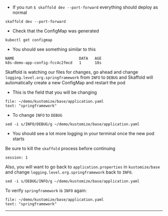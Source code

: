 


*   If you run `$ skaffold dev --port-forward` everything should deploy as normal
```execute-1
skaffold dev --port-forward
```

*   Check that the ConfigMap was generated
```execute-2
kubectl get configmap
```
* You should see something similar to this

```
NAME                             DATA   AGE
k8s-demo-app-config-fcc4c2fmcd   1      18s

```

Skaffold is watching our files for changes, go ahead and change `logging.level.org.springframework` from `INFO` to `DEBUG` and Skaffold will automatically create a new ConfigMap and restart the pod
* This is the field that you will be changing
```editor:select-matching-text
file: ~/demo/kustomize/base/application.yaml
text: "springframework" 
```

* To change `INFO` to `DEBUG`
```execute-2
sed -i s/INFO/DEBUG/g ~/demo/kustomize/base/application.yaml
```

*   You should see a lot more logging in your terminal once the new pod starts

Be sure to kill the `skaffold` process before continuing

```terminal:interrupt
session: 1
```

Also, you will want to go back to `application.properties` in `kustomize/base` and change `logging.level.org.springframework` back to `INFO`.
```execute-2
sed -i s/DEBUG/INFO/g ~/demo/kustomize/base/application.yaml
```

To verify `springframework` is `INFO` again:
```editor:select-matching-text
file: ~/demo/kustomize/base/application.yaml
text: "springframework" 
```
---